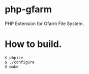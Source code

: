 php-gfarm
=========

PHP Extension for Gfarm File System.

# How to build.
    $ phpize
    $ ./configure
    $ make

